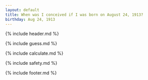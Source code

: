 ```yaml
---
layout: default
title: When was I conceived if I was born on August 24, 1913?
birthday: Aug 24, 1913
---
```


{% include header.md %}

{% include guess.md %}

{% include calculate.md %}

{% include safety.md %}

{% include footer.md %}




